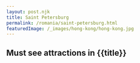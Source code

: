 ```yaml
---
layout: post.njk
title: Saint Petersburg
permalink: /romania/saint-petersburg.html
featuredImage: /_images/hong-kong/hong-kong.jpg
---
```

## Must see attractions in {{title}}